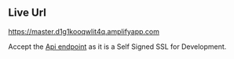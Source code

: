 ## Live Url

https://master.d1g1kooqwlit4q.amplifyapp.com

Accept the [Api endpoint](https://34.197.52.14:5000) as it is a Self Signed SSL for Development.
